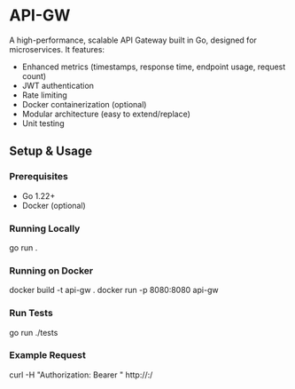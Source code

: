 # API-GW

A high-performance, scalable API Gateway built in Go, designed for microservices. It features:

- Enhanced metrics (timestamps, response time, endpoint usage, request count)
- JWT authentication
- Rate limiting
- Docker containerization (optional)
- Modular architecture (easy to extend/replace)
- Unit testing

## Setup & Usage

### Prerequisites

- Go 1.22+
- Docker (optional)

### Running Locally

go run .

### Running on Docker

docker build -t api-gw .
docker run -p 8080:8080 api-gw

### Run Tests

go run ./tests

### Example Request

curl -H "Authorization: Bearer <token>" http://<host>:<port>/<path>
